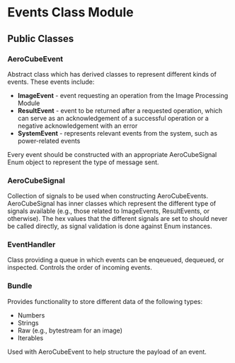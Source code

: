 # Events Class Module
## Public Classes
### AeroCubeEvent
Abstract class which has derived classes to represent different kinds of events.
These events include:
* **ImageEvent** - event requesting an operation from the Image Processing Module
* **ResultEvent** - event to be returned after a requested operation, which can serve as an acknowledgement of a successful operation or a negative acknowledgement with an error
* **SystemEvent** - represents relevant events from the system, such as power-related events

Every event should be constructed with an appropriate AeroCubeSignal Enum object to represent the type of message sent.

### AeroCubeSignal
Collection of signals to be used when constructing AeroCubeEvents. AeroCubeSignal has inner classes which represent the different type of signals available (e.g., those related to ImageEvents, ResultEvents, or otherwise). The hex values that the different signals are set to should never be called directly, as signal validation is done against Enum instances.

### EventHandler
Class providing a queue in which events can be enqeueued, dequeued, or inspected. Controls the order of incoming events.

### Bundle
Provides functionality to store different data of the following types:
* Numbers
* Strings
* Raw (e.g., bytestream for an image)
* Iterables

Used with AeroCubeEvent to help structure the payload of an event.
